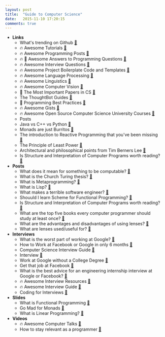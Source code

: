 ```yaml
---
layout: post
title:  "Guide to Computer Science"
date:   2015-11-10 17:20:15
comments: true
---
```


- **Links**
    - What's trending on Github [:link:](https://www.coolgithubprojects.com/)
    - :fire: Awesome Tutorials [:link:](https://github.com/therebelrobot/awesome-workshopper)
    - :fire: Awesome Programming Posts [:link:](https://github.com/hellerve/programming-talks)
    - :fire: :raised_hands: Awesome Answers to Programming Questions [:link:](https://github.com/jugoncalves/awesome-answers)
    - :fire: Awesome Interview Questions [:link:](https://github.com/ChiperSoft/InterviewThis)
    - :fire: Awesome Project Boilerplate Code and Templates [:link:](https://github.com/melvin0008/awesome-projects-boilerplates)
    - :fire: Awesome Language Processing [:link:](https://github.com/edobashira/speech-language-processing)
    - :fire: Awesome Linguistics [:link:](https://github.com/theimpossibleastronaut/awesome-linguistics)
    - :fire: Awesome Computer Vision [:link:](https://github.com/jbhuang0604/awesome-computer-vision)
    - :raised_hands: The Most Important Papers in CS [:link:](https://github.com/papers-we-love/papers-we-love)
    - The ThoughtBot Guides [:link:](https://github.com/thoughtbot/guides)
    - :raised_hands: Programming Best Practices [:link:](https://github.com/timoxley/best-practices)
    - :fire: Awesome Gists [:link:](https://github.com/vsouza/awesome-gists)
    - :fire: Awesome Open Source Computer Science University Courses [:link:](https://github.com/open-source-society/computer-science-and-engineering) 
    - Posts
    - Java vs C++ vs Python [:link:](http://punchplace.blogspot.com/2012/06/c-vs-java-vs-python.html)
    - Monads are just Burritos [:link:](http://khanlou.com/2015/09/what-the-heck-is-a-monad/)
    - The introduction to Reactive Programming that you've been missing [:link:](https://gist.github.com/staltz/868e7e9bc2a7b8c1f754)
    - The Principle of Least Power [:link:](http://blog.codinghorror.com/the-principle-of-least-power/)
    - Architectural and philosophical points from Tim Berners Lee [:link:](http://www.w3.org/DesignIssues/)
    - Is Structure and Interpretation of Computer Programs worth reading? [:link:](https://www.quora.com/Is-Structure-and-Interpretation-of-Computer-Programs-SICP-worth-reading)
- **Posts**
    - What does it mean for something to be computable? [:link:](https://www.quora.com/What-does-it-mean-for-something-to-be-computable)
    - What is the Church Turing thesis? [:link:](https://en.wikipedia.org/wiki/Church%E2%80%93Turing_thesis)
    - What is Metaprogramming? [:link:](https://www.quora.com/What-is-metaprogramming)
    - What is Lisp? [:link:](https://www.quora.com/What-is-Lisp-language)
    - What makes a terrible software engineer? [:link:](https://www.quora.com/What-are-the-characteristics-of-a-bad-software-engineer)
    - Shouuld I learn Scheme for Functional Programming? [:link:](https://www.quora.com/Is-Scheme-worth-learning)
    - Is Structure and Interpretation of Computer Programs worth reading? [:link:](https://www.quora.com/Is-Structure-and-Interpretation-of-Computer-Programs-SICP-worth-reading)
    - What are the top five books every computer programmer should study at least once? [:link:](https://www.quora.com/What-are-the-top-five-books-every-computer-programmer-should-study-at-least-once/answer/Tikhon-Jelvis)
    - What are the advantages and disadvantages of using lenses? [:link:](http://stackoverflow.com/questions/10774614/what-are-the-advantages-and-disadvantages-of-using-lenses?lq=1)
    - What are lenses used/useful for? [:link:](http://stackoverflow.com/questions/10788261/what-are-lenses-used-useful-for?lq=1)
- **Interviews**
    - What is the worst part of working at Google? [:link:](https://www.quora.com/What-is-the-worst-part-about-working-at-Google)
    - How to Work at Facebook or Google in only 6 months [:link:](https://www.quora.com/How-can-I-get-a-job-at-Facebook-or-Google-in-6-months/answer/Jimmy-Saade?srid=TAJ1&share=1)
    - Computer Science Interview Guide [:link:](https://github.com/schmatz/cs-interview-guide)
    - Interview [:link:](https://github.com/andreis/interview)
    - Work at Google without a College Degree [:link:](https://medium.com/this-happened-to-me/four-steps-to-google-without-a-degree-8f381aa6bd5e)
    - Get that job at Facebook [:link:](https://www.facebook.com/notes/10150964382448920)
    - What is the best advice for an engineering internship interview at Google or Facebook? [:link:](https://www.quora.com/What-is-the-best-advice-for-an-engineering-internship-interview-at-Google-or-Facebook)
    - :fire: Awesome Interview Resources [:link:](https://github.com/davidhampgonsalves/interview-resources)
    - :fire: Awesome Interview Guide [:link:](https://github.com/schmatz/cs-interview-guide)
    - Coding for Interviews [:link:](http://codingforinterviews.com/practice)
- **Slides**
    - What is Functional Programming [:link:](http://slides.com/gsklee/functional-programming-in-5-minutes#/10)
    - Go Mad for Monads [:floppy_disk:](http://slides.com/warrenseymour/go-mad-for-monads#/)
    - What is Linear Programming? [:floppy_disk:](http://slides.com/denaeanderson/mathematics#/)
- **Videos**
    - :fire: Awesome Computer Talks [:link:](https://github.com/JanVanRyswyck/awesome-talks)
    - How to stay relevant as a programmer [:link:](https://www.youtube.com/watch?v=ZZUY37RQS-k)
